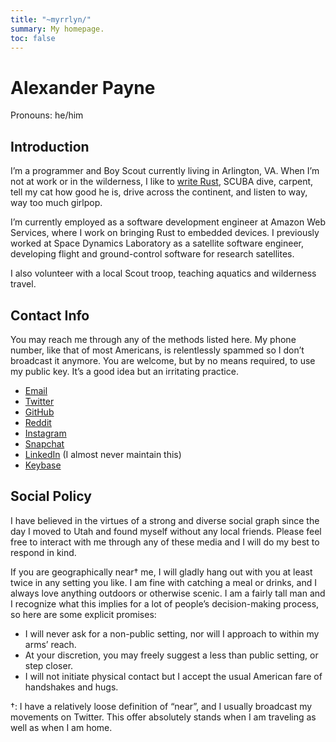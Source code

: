 ```yaml
---
title: "~myrrlyn/"
summary: My homepage.
toc: false
---
```


# Alexander Payne

Pronouns: he/him

## Introduction

I’m a programmer and Boy Scout currently living in Arlington, VA. When I’m not
at work or in the wilderness, I like to [write Rust][crates], SCUBA dive,
carpent, tell my cat how good he is, drive across the continent, and listen to
way, way too much girlpop.

I’m currently employed as a software development engineer at Amazon Web
Services, where I work on bringing Rust to embedded devices. I previously worked
at Space Dynamics Laboratory as a satellite software engineer, developing flight
and ground-control software for research satellites.

I also volunteer with a local Scout troop, teaching aquatics and wilderness
travel.

## Contact Info

You may reach me through any of the methods listed here. My phone number, like
that of most Americans, is relentlessly spammed so I don’t broadcast it anymore.
You are welcome, but by no means required, to use my public key. It’s a good
idea but an irritating practice.

- [Email][email]
- [Twitter][twitter]
- [GitHub][gh]
- [Reddit][reddit]
- [Instagram][ig]
- [Snapchat][snap]
- [LinkedIn][linkedin] (I almost never maintain this)
- [Keybase][kb]

<!-- - [Public Key][pubkey] -->

## Social Policy

I have believed in the virtues of a strong and diverse social graph since the
day I moved to Utah and found myself without any local friends. Please feel free
to interact with me through any of these media and I will do my best to respond
in kind.

If you are geographically near† me, I will gladly hang out with you at least
twice in any setting you like. I am fine with catching a meal or drinks, and I
always love anything outdoors or otherwise scenic. I am a fairly tall man and I
recognize what this implies for a lot of people’s decision-making process, so
here are some explicit promises:

- I will never ask for a non-public setting, nor will I approach to within my
  arms’ reach.
- At your discretion, you may freely suggest a less than public setting, or
  step closer.
- I will not initiate physical contact but I accept the usual American fare of
  handshakes and hugs.

†: I have a relatively loose definition of “near”, and I usually broadcast my
movements on Twitter. This offer absolutely stands when I am traveling as well
as when I am home.

[crates]: /crates "A sumary of my Rust F/LOSS work"
[email]: mailto:self@myrrlyn.dev "My email address"
[gh]: https://github.com/myrrlyn "My GitHub profile"
[ig]: https://instagr.am/myrrlyn "My Instagram gallery"
[kb]: https://keybase.io/myrrlyn "My Keybase profile"
[linkedin]: https://linkedin.com/in/myrrlyn "My LinkedIn profile"
[pubkey]: /static/myrrlyn.asc "My PGP public key"
[reddit]: https://reddit.com/u/myrrlyn "My reddit account"
[snap]: https://snapchat.com/add/myrrlyn "My Snapchat account"
[twitter]: https://twitter.com/myrrlyn "My Twitter account"
